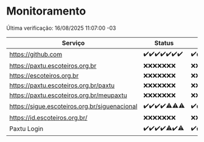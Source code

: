 # Monitoramento

Última verificação: 16/08/2025 11:07:00 -03

|Serviço|Status|Últimas 24h|
|---|---|---|
|https://github.com|<span title="2025-08-09: OK=23">✔️</span><span title="2025-08-10: OK=22">✔️</span><span title="2025-08-11: OK=22">✔️</span><span title="2025-08-12: OK=23">✔️</span><span title="2025-08-13: OK=23">✔️</span><span title="2025-08-14: OK=23">✔️</span><span title="2025-08-15: OK=13">✔️</span>|<span title="15/08/2025 11:09:00 -03 : 200">✔️</span><span title="15/08/2025 12:09:00 -03 : 200">✔️</span><span title="15/08/2025 13:11:00 -03 : 200">✔️</span><span title="15/08/2025 14:08:00 -03 : 200">✔️</span><span title="15/08/2025 15:14:00 -03 : 200">✔️</span><span title="15/08/2025 16:07:00 -03 : 200">✔️</span><span title="15/08/2025 17:10:00 -03 : 200">✔️</span><span title="15/08/2025 18:08:00 -03 : 200">✔️</span><span title="15/08/2025 19:09:00 -03 : 200">✔️</span><span title="15/08/2025 20:09:00 -03 : 200">✔️</span><span title="15/08/2025 21:47:00 -03 : 200">✔️</span><span title="15/08/2025 23:28:00 -03 : 200">✔️</span><span title="16/08/2025 00:39:00 -03 : 200">✔️</span><span title="16/08/2025 01:14:00 -03 : 200">✔️</span><span title="16/08/2025 02:09:00 -03 : 200">✔️</span><span title="16/08/2025 03:13:00 -03 : 200">✔️</span><span title="16/08/2025 04:08:00 -03 : 200">✔️</span><span title="16/08/2025 05:12:00 -03 : 200">✔️</span><span title="16/08/2025 06:09:00 -03 : 200">✔️</span><span title="16/08/2025 07:08:00 -03 : 200">✔️</span><span title="16/08/2025 08:07:00 -03 : 200">✔️</span><span title="16/08/2025 09:16:00 -03 : 200">✔️</span><span title="16/08/2025 10:19:00 -03 : 200">✔️</span><span title="16/08/2025 11:07:00 -03 : 200">✔️</span>|
|https://paxtu.escoteiros.org.br|<span title="2025-08-09: Falhas=23">❌</span><span title="2025-08-10: Falhas=22">❌</span><span title="2025-08-11: Falhas=22">❌</span><span title="2025-08-12: Falhas=23">❌</span><span title="2025-08-13: Falhas=23">❌</span><span title="2025-08-14: Falhas=23">❌</span><span title="2025-08-15: Falhas=13">❌</span>|<span title="15/08/2025 11:09:00 -03 : 403">❌</span><span title="15/08/2025 12:09:00 -03 : 403">❌</span><span title="15/08/2025 13:11:00 -03 : 403">❌</span><span title="15/08/2025 14:08:00 -03 : 403">❌</span><span title="15/08/2025 15:14:00 -03 : 403">❌</span><span title="15/08/2025 16:07:00 -03 : 403">❌</span><span title="15/08/2025 17:10:00 -03 : 403">❌</span><span title="15/08/2025 18:08:00 -03 : 403">❌</span><span title="15/08/2025 19:09:00 -03 : 403">❌</span><span title="15/08/2025 20:09:00 -03 : 403">❌</span><span title="15/08/2025 21:47:00 -03 : 403">❌</span><span title="15/08/2025 23:28:00 -03 : 403">❌</span><span title="16/08/2025 00:39:00 -03 : 403">❌</span><span title="16/08/2025 01:14:00 -03 : 403">❌</span><span title="16/08/2025 02:09:00 -03 : 403">❌</span><span title="16/08/2025 03:13:00 -03 : 403">❌</span><span title="16/08/2025 04:08:00 -03 : 403">❌</span><span title="16/08/2025 05:12:00 -03 : 403">❌</span><span title="16/08/2025 06:09:00 -03 : 403">❌</span><span title="16/08/2025 07:08:00 -03 : 403">❌</span><span title="16/08/2025 08:07:00 -03 : 403">❌</span><span title="16/08/2025 09:16:00 -03 : 403">❌</span><span title="16/08/2025 10:19:00 -03 : 403">❌</span><span title="16/08/2025 11:07:00 -03 : 403">❌</span>|
|https://escoteiros.org.br|<span title="2025-08-09: Falhas=23">❌</span><span title="2025-08-10: Falhas=22">❌</span><span title="2025-08-11: Falhas=22">❌</span><span title="2025-08-12: Falhas=23">❌</span><span title="2025-08-13: Falhas=23">❌</span><span title="2025-08-14: Falhas=23">❌</span><span title="2025-08-15: Falhas=13">❌</span>|<span title="15/08/2025 11:09:00 -03 : 403">❌</span><span title="15/08/2025 12:09:00 -03 : 403">❌</span><span title="15/08/2025 13:11:00 -03 : 403">❌</span><span title="15/08/2025 14:08:00 -03 : 403">❌</span><span title="15/08/2025 15:14:00 -03 : 403">❌</span><span title="15/08/2025 16:07:00 -03 : 403">❌</span><span title="15/08/2025 17:10:00 -03 : 403">❌</span><span title="15/08/2025 18:08:00 -03 : 403">❌</span><span title="15/08/2025 19:09:00 -03 : 403">❌</span><span title="15/08/2025 20:09:00 -03 : 403">❌</span><span title="15/08/2025 21:47:00 -03 : 403">❌</span><span title="15/08/2025 23:28:00 -03 : 403">❌</span><span title="16/08/2025 00:39:00 -03 : 403">❌</span><span title="16/08/2025 01:14:00 -03 : 403">❌</span><span title="16/08/2025 02:09:00 -03 : 403">❌</span><span title="16/08/2025 03:13:00 -03 : 403">❌</span><span title="16/08/2025 04:08:00 -03 : 403">❌</span><span title="16/08/2025 05:12:00 -03 : 403">❌</span><span title="16/08/2025 06:09:00 -03 : 403">❌</span><span title="16/08/2025 07:08:00 -03 : 403">❌</span><span title="16/08/2025 08:07:00 -03 : 403">❌</span><span title="16/08/2025 09:16:00 -03 : 403">❌</span><span title="16/08/2025 10:19:00 -03 : 403">❌</span><span title="16/08/2025 11:07:00 -03 : 403">❌</span>|
|https://paxtu.escoteiros.org.br/paxtu|<span title="2025-08-09: Falhas=23">❌</span><span title="2025-08-10: Falhas=22">❌</span><span title="2025-08-11: Falhas=22">❌</span><span title="2025-08-12: Falhas=23">❌</span><span title="2025-08-13: Falhas=23">❌</span><span title="2025-08-14: Falhas=23">❌</span><span title="2025-08-15: Falhas=13">❌</span>|<span title="15/08/2025 11:09:00 -03 : 403">❌</span><span title="15/08/2025 12:09:00 -03 : 403">❌</span><span title="15/08/2025 13:11:00 -03 : 403">❌</span><span title="15/08/2025 14:08:00 -03 : 403">❌</span><span title="15/08/2025 15:14:00 -03 : 403">❌</span><span title="15/08/2025 16:07:00 -03 : 403">❌</span><span title="15/08/2025 17:10:00 -03 : 403">❌</span><span title="15/08/2025 18:08:00 -03 : 403">❌</span><span title="15/08/2025 19:09:00 -03 : 403">❌</span><span title="15/08/2025 20:09:00 -03 : 403">❌</span><span title="15/08/2025 21:47:00 -03 : 403">❌</span><span title="15/08/2025 23:28:00 -03 : 403">❌</span><span title="16/08/2025 00:39:00 -03 : 403">❌</span><span title="16/08/2025 01:14:00 -03 : 403">❌</span><span title="16/08/2025 02:09:00 -03 : 403">❌</span><span title="16/08/2025 03:13:00 -03 : 403">❌</span><span title="16/08/2025 04:08:00 -03 : 403">❌</span><span title="16/08/2025 05:12:00 -03 : 403">❌</span><span title="16/08/2025 06:09:00 -03 : 403">❌</span><span title="16/08/2025 07:08:00 -03 : 403">❌</span><span title="16/08/2025 08:07:00 -03 : 403">❌</span><span title="16/08/2025 09:16:00 -03 : 403">❌</span><span title="16/08/2025 10:19:00 -03 : 403">❌</span><span title="16/08/2025 11:07:00 -03 : 403">❌</span>|
|https://paxtu.escoteiros.org.br/meupaxtu|<span title="2025-08-09: Falhas=23">❌</span><span title="2025-08-10: Falhas=22">❌</span><span title="2025-08-11: Falhas=22">❌</span><span title="2025-08-12: Falhas=23">❌</span><span title="2025-08-13: Falhas=23">❌</span><span title="2025-08-14: Falhas=23">❌</span><span title="2025-08-15: Falhas=13">❌</span>|<span title="15/08/2025 11:09:00 -03 : 403">❌</span><span title="15/08/2025 12:09:00 -03 : 403">❌</span><span title="15/08/2025 13:11:00 -03 : 403">❌</span><span title="15/08/2025 14:08:00 -03 : 403">❌</span><span title="15/08/2025 15:14:00 -03 : 403">❌</span><span title="15/08/2025 16:07:00 -03 : 403">❌</span><span title="15/08/2025 17:10:00 -03 : 403">❌</span><span title="15/08/2025 18:08:00 -03 : 403">❌</span><span title="15/08/2025 19:09:00 -03 : 403">❌</span><span title="15/08/2025 20:09:00 -03 : 403">❌</span><span title="15/08/2025 21:47:00 -03 : 403">❌</span><span title="15/08/2025 23:28:00 -03 : 403">❌</span><span title="16/08/2025 00:39:00 -03 : 403">❌</span><span title="16/08/2025 01:14:00 -03 : 403">❌</span><span title="16/08/2025 02:09:00 -03 : 403">❌</span><span title="16/08/2025 03:13:00 -03 : 403">❌</span><span title="16/08/2025 04:08:00 -03 : 403">❌</span><span title="16/08/2025 05:12:00 -03 : 403">❌</span><span title="16/08/2025 06:09:00 -03 : 403">❌</span><span title="16/08/2025 07:08:00 -03 : 403">❌</span><span title="16/08/2025 08:07:00 -03 : 403">❌</span><span title="16/08/2025 09:16:00 -03 : 403">❌</span><span title="16/08/2025 10:19:00 -03 : 403">❌</span><span title="16/08/2025 11:07:00 -03 : 403">❌</span>|
|https://sigue.escoteiros.org.br/siguenacional|<span title="2025-08-09: OK=23">✔️</span><span title="2025-08-10: OK=22">✔️</span><span title="2025-08-11: OK=22">✔️</span><span title="2025-08-12: OK=23">✔️</span><span title="2025-08-13: OK=22, Falhas=1">⚠️</span><span title="2025-08-14: OK=22, Falhas=1">⚠️</span><span title="2025-08-15: OK=12, Falhas=1">⚠️</span>|<span title="15/08/2025 11:09:00 -03 : 200">✔️</span><span title="15/08/2025 12:09:00 -03 : 200">✔️</span><span title="15/08/2025 13:11:00 -03 : 200">✔️</span><span title="15/08/2025 14:08:00 -03 : 200">✔️</span><span title="15/08/2025 15:14:00 -03 : 200">✔️</span><span title="15/08/2025 16:07:00 -03 : 200">✔️</span><span title="15/08/2025 17:10:00 -03 : 200">✔️</span><span title="15/08/2025 18:08:00 -03 : 200">✔️</span><span title="15/08/2025 19:09:00 -03 : 200">✔️</span><span title="15/08/2025 20:09:00 -03 : 200">✔️</span><span title="15/08/2025 21:47:00 -03 : 200">✔️</span><span title="15/08/2025 23:28:00 -03 : 200">✔️</span><span title="16/08/2025 00:39:00 -03 : 200">✔️</span><span title="16/08/2025 01:14:00 -03 : 200">✔️</span><span title="16/08/2025 02:09:00 -03 : 200">✔️</span><span title="16/08/2025 03:13:00 -03 : 200">✔️</span><span title="16/08/2025 04:08:00 -03 : 200">✔️</span><span title="16/08/2025 05:12:00 -03 : 200">✔️</span><span title="16/08/2025 06:09:00 -03 : 200">✔️</span><span title="16/08/2025 07:08:00 -03 : 200">✔️</span><span title="16/08/2025 08:07:00 -03 : 200">✔️</span><span title="16/08/2025 09:16:00 -03 : 200">✔️</span><span title="16/08/2025 10:19:00 -03 : 200">✔️</span><span title="16/08/2025 11:07:00 -03 : 200">✔️</span>|
|https://id.escoteiros.org.br/|<span title="2025-08-09: Falhas=23">❌</span><span title="2025-08-10: Falhas=22">❌</span><span title="2025-08-11: Falhas=22">❌</span><span title="2025-08-12: Falhas=23">❌</span><span title="2025-08-13: Falhas=23">❌</span><span title="2025-08-14: Falhas=23">❌</span><span title="2025-08-15: Falhas=13">❌</span>|<span title="15/08/2025 11:09:00 -03 : 403">❌</span><span title="15/08/2025 12:09:00 -03 : 403">❌</span><span title="15/08/2025 13:11:00 -03 : 403">❌</span><span title="15/08/2025 14:08:00 -03 : 403">❌</span><span title="15/08/2025 15:14:00 -03 : 403">❌</span><span title="15/08/2025 16:07:00 -03 : 403">❌</span><span title="15/08/2025 17:10:00 -03 : 403">❌</span><span title="15/08/2025 18:08:00 -03 : 403">❌</span><span title="15/08/2025 19:09:00 -03 : 403">❌</span><span title="15/08/2025 20:09:00 -03 : 403">❌</span><span title="15/08/2025 21:47:00 -03 : 403">❌</span><span title="15/08/2025 23:28:00 -03 : 403">❌</span><span title="16/08/2025 00:39:00 -03 : 403">❌</span><span title="16/08/2025 01:14:00 -03 : 403">❌</span><span title="16/08/2025 02:09:00 -03 : 403">❌</span><span title="16/08/2025 03:13:00 -03 : 403">❌</span><span title="16/08/2025 04:08:00 -03 : 403">❌</span><span title="16/08/2025 05:12:00 -03 : 403">❌</span><span title="16/08/2025 06:09:00 -03 : 403">❌</span><span title="16/08/2025 07:08:00 -03 : 403">❌</span><span title="16/08/2025 08:07:00 -03 : 403">❌</span><span title="16/08/2025 09:16:00 -03 : 403">❌</span><span title="16/08/2025 10:19:00 -03 : 403">❌</span><span title="16/08/2025 11:07:00 -03 : 403">❌</span>|
|Paxtu Login|<span title="2025-08-09: OK=23">✔️</span><span title="2025-08-10: OK=22">✔️</span><span title="2025-08-11: OK=22">✔️</span><span title="2025-08-12: OK=23">✔️</span><span title="2025-08-13: OK=22, Falhas=1">⚠️</span><span title="2025-08-14: OK=23">✔️</span><span title="2025-08-15: OK=12, Falhas=1">⚠️</span>|<span title="15/08/2025 11:09:00 -03 : 200">✔️</span><span title="15/08/2025 12:09:00 -03 : 200">✔️</span><span title="15/08/2025 13:11:00 -03 : 200">✔️</span><span title="15/08/2025 14:08:00 -03 : 200">✔️</span><span title="15/08/2025 15:14:00 -03 : 200">✔️</span><span title="15/08/2025 16:07:00 -03 : 200">✔️</span><span title="15/08/2025 17:10:00 -03 : 200">✔️</span><span title="15/08/2025 18:08:00 -03 : 200">✔️</span><span title="15/08/2025 19:09:00 -03 : 200">✔️</span><span title="15/08/2025 20:09:00 -03 : 200">✔️</span><span title="15/08/2025 21:47:00 -03 : 200">✔️</span><span title="15/08/2025 23:28:00 -03 : 200">✔️</span><span title="16/08/2025 00:39:00 -03 : 200">✔️</span><span title="16/08/2025 01:14:00 -03 : 200">✔️</span><span title="16/08/2025 02:09:00 -03 : 200">✔️</span><span title="16/08/2025 03:13:00 -03 : 200">✔️</span><span title="16/08/2025 04:08:00 -03 : 200">✔️</span><span title="16/08/2025 05:12:00 -03 : 200">✔️</span><span title="16/08/2025 06:09:00 -03 : 200">✔️</span><span title="16/08/2025 07:08:00 -03 : 200">✔️</span><span title="16/08/2025 08:07:00 -03 : 200">✔️</span><span title="16/08/2025 09:16:00 -03 : 200">✔️</span><span title="16/08/2025 10:19:00 -03 : 200">✔️</span><span title="16/08/2025 11:07:00 -03 : 200">✔️</span>|
